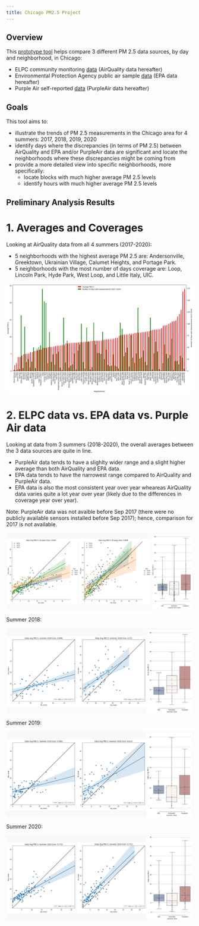 ```yaml
---
title: Chicago PM2.5 Project
---
```


## Overview
This [prototype tool](https://chicago-air-quality.herokuapp.com/) helps compare 3 different PM 2.5 data sources, by day and neighborhood, in Chicago:
- ELPC community monitoring [data](https://airqualitychicago.org/) (AirQuality data hereafter)
- Environmental Protection Agency public air sample [data](https://aqs.epa.gov/aqsweb/documents/data_api.html) (EPA data hereafter)
- Purple Air self-reported [data](https://www2.purpleair.com/) (PurpleAir data hereafter)

## Goals
This tool aims to:
- illustrate the trends of PM 2.5 measurements in the Chicago area for 4 summers: 2017, 2018, 2019, 2020
- identify days where the discrepancies (in terms of PM 2.5) between AirQuality and EPA and/or PurpleAir data are significant and locate the neighborhoods where these discrepancies might be coming from
- provide a more detailed view into specific neighborhoods, more specifically:
  + locate blocks with much higher average PM 2.5 levels
  + identify hours with much higher average PM 2.5 levels

## Preliminary Analysis Results

# 1. Averages and Coverages
Looking at AirQuality data from all 4 summers (2017-2020):
- 5 neighborhoods with the highest average PM 2.5 are: Andersonville, Greektown, Ukrainian Village, Calumet Heights, and Portage Park.
- 5 neighborhoods with the most number of days coverage are: Loop, Lincoln Park, Hyde Park, West Loop, and Little Italy, UIC. 

![neighborhood_summary_Daily](./AirQuality/neighborhood_summary_Daily.png)

# 2. ELPC data vs. EPA data vs. Purple Air data

Looking at data from 3 summers (2018-2020), the overall averages between the 3 data sources are quite in line. 
- PurpleAir data tends to have a slighlty wider range and a slight higher average than both AirQuality and EPA data. 
- EPA data tends to have the narrowest range compared to AirQuality and PurpleAir data. 
- EPA data is also the most consistent year over year wheareas AirQuality data varies quite a lot year over year (likely due to the differences in coverage year over year).

Note: PurpleAir data was not avaible before Sep 2017 (there were no publicly available sensors installed before Sep 2017); hence, comparison for 2017 is not available.

![all_years](./AirQuality/comparison_3_sources_all_years.png)


Summer 2018: 

![2018](./AirQuality/comparison_3_sources_2018.png)

Summer 2019:

![2019](./AirQuality/comparison_3_sources_2019.png)

Summer 2020: 

![2020](./AirQuality/comparison_3_sources_2020.png)



